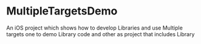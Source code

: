 MultipleTargetsDemo
===================

An iOS project which shows how to develop Libraries and use Multiple targets one to demo Library code and other as project that includes Library
